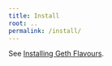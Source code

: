 ```yaml
---
title: Install
root: ..
permalink: /install/
---
```

See [Installing Geth Flavours](../docs/signup-and-start/installing-geth).